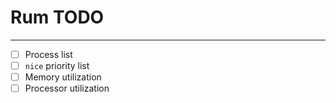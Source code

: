 # Rum **TODO**
---
- [ ] Process list
- [ ] `nice` priority list
- [ ] Memory utilization
- [ ] Processor utilization
